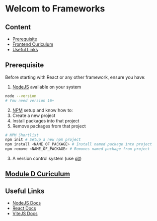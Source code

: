 # Welcom to Frameworks

## Content

- [Prerequisite](#prerequisite)
- [Frontend Curiculum](#frontend-curiculum)
- [Useful Links](#useful-links)

## Prerequisite

Before starting with React or any other framework, ensure you have:

1. [NodeJS](https://nodejs.org/) available on your system
```sh
node --version
# You need version 16+
```
2. [NPM](https://docs.npmjs.com/) setup and know how to:
  1. Create a new project
  2. Install packages into that project
  3. Remove packages from that project
```sh
# NPM Shortlist
npm init # Setup a new npm project
npm install <NAME_OF_PACKAGE> # Install named package into project
npm remove <NAME_OF_PACKAGE> # Removes named package from project
```
3. A version control system (use [git](https://git-scm.com/))


## [Module D Curiculum](./docs//notes//!Application%20in%20Components.md)

## Useful Links

- [NodeJS Docs](https://nodejs.org/)
- [React Docs](https://react.dev/)
- [ViteJS Docs](https://vitejs.dev/)